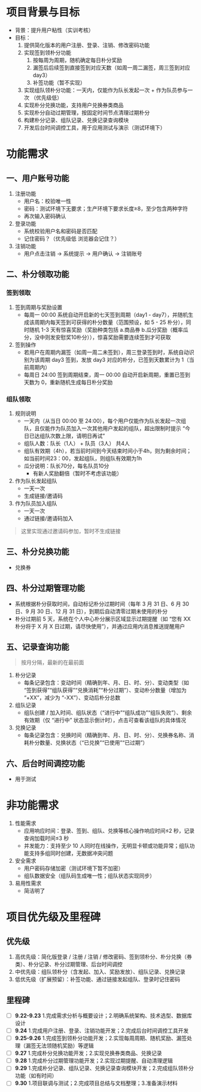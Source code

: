 # 项目背景与目标
- 背景：提升用户粘性（实训考核）
- 目标：
    1. 提供简化版本的用户注册、登录、注销、修改密码功能
    2. 实现签到领朴分功能
       1. 按每周为周期，随机确定每日朴分奖励
       2. 漏签后后续签到直接签到对应天数（如周一周二漏签，周三签到对应 day3）
       3. 补签功能（暂不实现）
    3. 实现组队领朴分功能：一天内，仅能作为队长发起一次 + 作为队员参与一次 （优先级低）
    4. 实现朴分兑换功能，支持用户兑换券类商品
    5. 实现朴分自动过期管理，按固定时间节点清理过期朴分
    6. 构建朴分记录、组队记录、兑换记录查询模块
    7. 开发后台时间调控工具，用于应用测试与演示（测试环境下）
# 功能需求
## 一、用户账号功能
1. 注册功能
    - 用户名：校验唯一性
    - 密码：测试环境下无要求；生产环境下要求长度≥8，至少包含两种字符
    - 再次输入密码确认
2. 登录功能
    - 系统校验用户名和密码是否匹配
    - 记住密码？（优先级低 浏览器会记住？）
3. 注销功能
    - 用户点击注销 -> 系统提示 -> 用户确认 -> 注销账号
## 二、朴分领取功能
### 签到领取
1. 签到周期与奖励设置
    - 每周一 00:00 系统自动开启新的七天签到周期（day1 - day7），并随机生成该周期内每天签到可获得的朴分数量（范围预设，如 5 - 25 朴分），同时随机 1-3 天有惊喜奖励（奖励种类包括 a.商品券 b.瓜分奖励（概率瓜分，没中则发安慰奖10朴分）），惊喜奖励需要连续签到才可获取
2. 签到操作
    - 若用户在周期内漏签（如周一周二未签到），周三登录签到时，系统自动识别为该周期 day3 签到，发放 day3 对应的朴分，已签到天数累计为 1（当前周期内）
    - 每周日 24:00 签到周期结束，周一 00:00 自动开启新周期，重置已签到天数为 0，重新随机生成每日朴分奖励
### 组队领取
1. 规则说明
    - 一天内（从当日 00:00 至 24:00），每个用户仅能作为队长发起一次组队，且仅能作为队员加入一次其他用户发起的组队，超出限制时提示 “今日已达组队次数上限，请明日再试”
    - 组队人数：队长（1人） + 队员（3人） 共4人
    - 组队有效期（4h），若当前时间到今天结束时间小于4h，则为剩余时间；如当前时间23：00，发起组队，则组队有效期为1h
    - 瓜分说明：队长70分，每名队员10分
      - 有新人奖励翻倍（暂时不考虑该功能）
2. 作为队长发起组队
    - 一天一次
    - 生成链接/邀请码
3. 作为队员加入组队
    - 一天一次
    - 通过链接/邀请码加入
> 这里实现通过邀请码参加，暂时不生成链接
## 三、朴分兑换功能
- 兑换券
## 四、朴分过期管理功能
- 系统根据朴分获取时间，自动标记朴分过期时间（每年 3 月 31 日、6 月 30 日、9 月 30 日、12 月 31 日），到期后自动清零过期未使用的朴分
- 朴分过期前 5 天，系统在个人中心朴分展示区域显示过期提醒（如 “您有 XX 朴分将于 X 月 X 日过期，请尽快使用”），并通过应用内消息推送提醒用户
## 五、记录查询功能
> 按月分隔，最新的在最前面
1. 朴分记录
   - 每条记录包含：变动时间（精确到年、月、日、时、分）、变动类型（如 “签到获得”“组队获得”“兑换消耗”“朴分过期”）、变动朴分数量（增加为 “+XX”，减少为 “-XX”）、变动后朴分总数
2. 组队记录
   - 组队创建 / 加入时间、组队状态（“进行中”“组队成功”“组队失败”）、剩余有效期（仅 “进行中” 状态显示倒计时），点击可查看该组队的具体情况
3. 兑换记录
   - 每条记录包含：兑换时间（精确到年、月、日、时、分）、兑换券名称、消耗朴分数量、兑换状态（“已兑换”“已使用”“已过期”）
## 六、后台时间调控功能
- 用于测试
# 非功能需求
1. 性能需求
    - 应用响应时间：登录、签到、组队、兑换等核心操作响应时间≤2 秒，记录查询加载时间≤3 秒
    - 并发能力：支持至少 10 人同时在线操作，无明显卡顿或功能异常；组队功能支持多组同时创建，无数据冲突问题
2. 安全需求
    - 用户密码存储加密（测试环境下暂不加密）
    - 组队数据安全（组队码生成唯一性；组队状态实现同步）
3. 易用性需求
    - 简洁明了
# 项目优先级及里程碑
## 优先级
1. 高优先级：简化版登录 / 注册 / 注销 / 修改密码、签到领朴分、朴分兑换（券类）、朴分记录、朴分过期管理、后台时间调控
2. 中优先级：组队领朴分（含发起、加入、奖励发放）、组队记录、兑换记录
3. 低优先级（扩展预留）：补签功能、通过链接发起组队、登录时记住密码
## 里程碑
*   [ ] **9.22-9.23** 1.完成需求分析与概要设计；2.明确系统架构、技术选型、数据库设计
*   [ ] **9.24** 1.完成用户注册、登录、注销功能开发；2.完成后台时间调控工具开发
*   [ ] **9.25-9.26** 1.完成签到领朴分功能开发；2.实现每周周期、随机奖励、漏签处理（漏签无法领随机奖励）等逻辑
*   [ ] **9.27** 1.完成朴分兑换功能开发；2.实现兑换券类商品、兑换记录
*   [ ] **9.28** 1.完成朴分过期管理功能开发；2.实现过期提醒、自动清理逻辑
*   [ ] **9.29** 1.完成朴分记录、组队记录、兑换记录查询模块开发；2.完成组队领朴分功能（如有时间）
*   [ ] **9.30** 1.项目联调与测试；2.完成项目总结与文档整理；3.准备演示材料